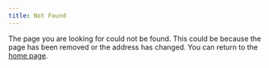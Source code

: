 ```yaml
---
title: Not Found
---
```


The page you are looking for could not be found. This could be because the page
has been removed or the address has changed. You can return to the
[home page](/en/).
